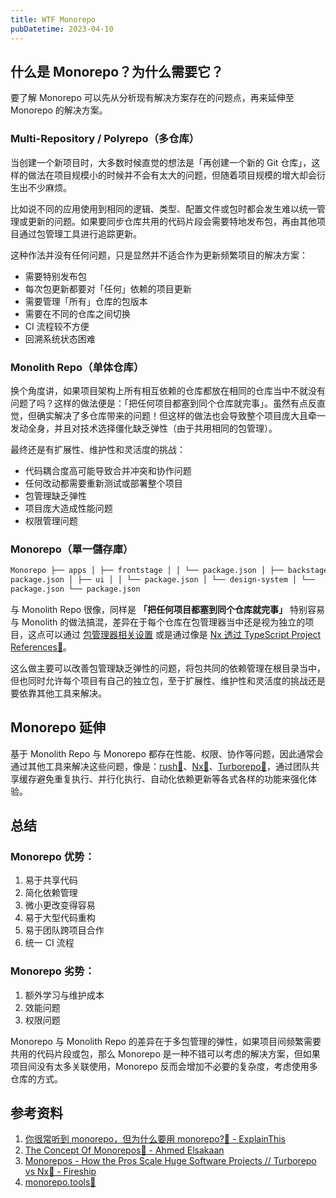 ```yaml
---
title: WTF Monorepo
pubDatetime: 2023-04-10
---
```


## 什么是 Monorepo？为什么需要它？

要了解 Monorepo 可以先从分析现有解决方案存在的问题点，再来延伸至 Monorepo 的解决方案。

### **Multi-Repository / Polyrepo（多仓库）**

当创建一个新项目时，大多数时候直觉的想法是「再创建一个新的 Git 仓库」，这样的做法在项目规模小的时候并不会有太大的问题，但随着项目规模的增大却会衍生出不少麻烦。

比如说不同的应用使用到相同的逻辑、类型、配置文件或包时都会发生难以统一管理或更新的问题。如果要同步仓库共用的代码片段会需要特地发布包，再由其他项目通过包管理工具进行追踪更新。

这种作法并没有任何问题，只是显然并不适合作为更新频繁项目的解决方案：

- 需要特别发布包
- 每次包更新都要对「任何」依赖的项目更新
- 需要管理「所有」仓库的包版本
- 需要在不同的仓库之间切换
- CI 流程较不方便
- 回溯系统状态困难

### **Monolith Repo（单体仓库）**

换个角度讲，如果项目架构上所有相互依赖的仓库都放在相同的仓库当中不就没有问题了吗？这样的做法便是：「把任何项目都塞到同个仓库就完事」。虽然有点反直觉，但确实解决了多仓库带来的问题！但这样的做法也会导致整个项目庞大且牵一发动全身，并且对技术选择僵化缺乏弹性（由于共用相同的包管理）。

最终还是有扩展性、维护性和灵活度的挑战：

- 代码耦合度高可能导致合并冲突和协作问题
- 任何改动都需要重新测试或部署整个项目
- 包管理缺乏弹性
- 项目庞大造成性能问题
- 权限管理问题

### Monorepo（單一儲存庫）

```html
Monorepo ├── apps │ ├── frontstage │ │ └── package.json │ ├── backstage │ │ └──
package.json │ ├── ui │ │ └── package.json │ └── design-system │ └──
package.json └── package.json
```

与 Monolith Repo 很像，同样是 **「把任何项目都塞到同个仓库就完事」** 特别容易与 Monolith 的做法搞混，差异在于每个仓库在包管理器当中还是视为独立的项目，这点可以通过 [包管理器相关设置](https://docs.npmjs.com/cli/v7/using-npm/workspaces/) 或是通过像是 [Nx 透过 TypeScript Project References🔗](https://nx.dev/concepts/integrated-vs-package-based#integrated-repos)。

这么做主要可以改善包管理缺乏弹性的问题，将包共同的依赖管理在根目录当中，但也同时允许每个项目有自己的独立包，至于扩展性、维护性和灵活度的挑战还是要依靠其他工具来解决。

## Monorepo 延伸

基于 Monolith Repo 与 Monorepo 都存在性能、权限、协作等问题，因此通常会通过其他工具来解决这些问题，像是：[rush🔗](https://rushjs.io/)、[Nx🔗](https://nx.dev/)、[Turborepo🔗](https://turborepo.dev/)，通过团队共享缓存避免重复执行、并行化执行、自动化依赖更新等各式各样的功能来强化体验。

## 总结

### **Monorepo 优势：**

1. 易于共享代码
2. 简化依赖管理
3. 微小更改变得容易
4. 易于大型代码重构
5. 易于团队跨项目合作
6. 统一 CI 流程

### **Monorepo 劣势：**

1. 额外学习与维护成本
2. 效能问题
3. 权限问题

Monorepo 与 Monolith Repo 的差异在于多包管理的弹性，如果项目间频繁需要共用的代码片段或包，那么 Monorepo 是一种不错可以考虑的解决方案，但如果项目间没有太多关联使用，Monorepo 反而会增加不必要的复杂度，考虑使用多仓库的方式。

## 参考资料

1. [你很常听到 monorepo，但为什么要用 monorepo?🔗 - ExplainThis]()
2. [The Concept Of Monorepos🔗 - Ahmed Elsakaan]()
3. [Monorepos - How the Pros Scale Huge Software Projects // Turborepo vs Nx🔗 - Fireship]()
4. [monorepo.tools🔗]()

‍
